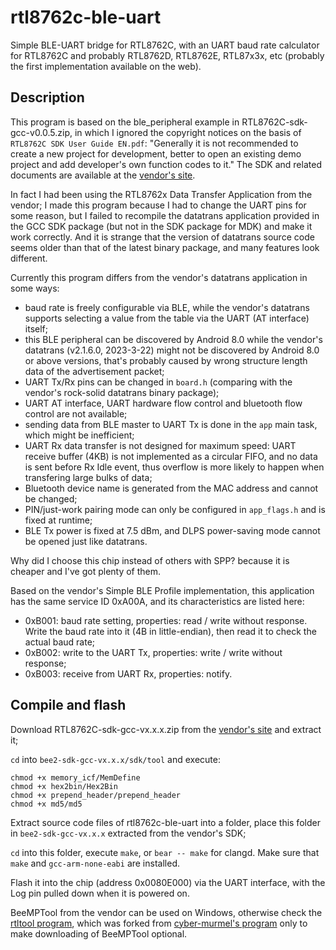 # rtl8762c-ble-uart
Simple BLE-UART bridge for RTL8762C, with an UART baud rate calculator for RTL8762C and probably RTL8762D, RTL8762E, RTL87x3x, etc (probably the first implementation available on the web).

## Description

This program is based on the ble_peripheral example in RTL8762C-sdk-gcc-v0.0.5.zip, in which I ignored the copyright notices on the basis of `RTL8762C SDK User Guide EN.pdf`: "Generally it is not recommended to create a new project for development, better to open an existing demo project and add developer's own function codes to it." The SDK and related documents are available at the [vendor's site](https://www.realmcu.com/en/Home/Product/93cc0582-3a3f-4ea8-82ea-76c6504e478a).

In fact I had been using the RTL8762x Data Transfer Application from the vendor; I made this program because I had to change the UART pins for some reason, but I failed to recompile the datatrans application provided in the GCC SDK package (but not in the SDK package for MDK) and make it work correctly. And it is strange that the version of datatrans source code seems older than that of the latest binary package, and many features look different.

Currently this program differs from the vendor's datatrans application in some ways:
- baud rate is freely configurable via BLE, while the vendor's datatrans supports selecting a value from the table via the UART (AT interface) itself;
- this BLE peripheral can be discovered by Android 8.0 while the vendor's datatrans (v2.1.6.0, 2023-3-22) might not be discovered by Android 8.0 or above versions, that's probably caused by wrong structure length data of the advertisement packet;
- UART Tx/Rx pins can be changed in `board.h` (comparing with the vendor's rock-solid datatrans binary package);
- UART AT interface, UART hardware flow control and bluetooth flow control are not available;
- sending data from BLE master to UART Tx is done in the `app` main task, which might be inefficient;
- UART Rx data transfer is not designed for maximum speed: UART receive buffer (4KB) is not implemented as a circular FIFO, and no data is sent before Rx Idle event, thus overflow is more likely to happen when transfering large bulks of data;
- Bluetooth device name is generated from the MAC address and cannot be changed;
- PIN/just-work pairing mode can only be configured in `app_flags.h` and is fixed at runtime;
- BLE Tx power is fixed at 7.5 dBm, and DLPS power-saving mode cannot be opened just like datatrans.

Why did I choose this chip instead of others with SPP? because it is cheaper and I've got plenty of them.

Based on the vendor's Simple BLE Profile implementation, this application has the same service ID 0xA00A, and its characteristics are listed here:
- 0xB001: baud rate setting, properties: read / write without response. Write the baud rate into it (4B in little-endian), then read it to check the actual baud rate;
- 0xB002: write to the UART Tx, properties: write / write without response;
- 0xB003: receive from UART Rx, properties: notify.

## Compile and flash

Download RTL8762C-sdk-gcc-vx.x.x.zip from the [vendor's site](https://www.realmcu.com/en/Home/Product/93cc0582-3a3f-4ea8-82ea-76c6504e478a) and extract it;

`cd` into `bee2-sdk-gcc-vx.x.x/sdk/tool` and execute:
```
chmod +x memory_icf/MemDefine
chmod +x hex2bin/Hex2Bin
chmod +x prepend_header/prepend_header
chmod +x md5/md5
```

Extract source code files of rtl8762c-ble-uart into a folder, place this folder in `bee2-sdk-gcc-vx.x.x` extracted from the vendor's SDK;

`cd` into this folder, execute `make`, or `bear -- make` for clangd. Make sure that `make` and `gcc-arm-none-eabi` are installed.

Flash it into the chip (address 0x0080E000) via the UART interface, with the Log pin pulled down when it is powered on.

BeeMPTool from the vendor can be used on Windows, otherwise check the [rtltool program](https://github.com/wuwbobo2021/rtltool), which was forked from [cyber-murmel's program](https://github.com/cyber-murmel/rtltool) only to make downloading of BeeMPTool optional.
